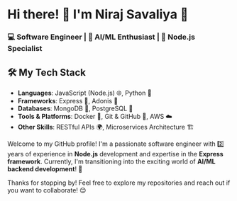 # Hi there! 👋 I'm Niraj Savaliya 🚀

### 💻 Software Engineer | 🧠 AI/ML Enthusiast | 🔧 Node.js Specialist

## 🛠️ My Tech Stack
- **Languages**: JavaScript (Node.js) 🌐, Python 🐍
- **Frameworks**: Express 🚀, Adonis 🔧
- **Databases**: MongoDB 🍃, PostgreSQL 🐘
- **Tools & Platforms**: Docker 🐳, Git & GitHub 🐙, AWS ☁️
- **Other Skills**: RESTful APIs 🌍, Microservices Architecture 🏗️

Welcome to my GitHub profile! I'm a passionate software engineer with 2️⃣ years of experience in **Node.js** development and expertise in the **Express framework**. Currently, I'm transitioning into the exciting world of **AI/ML backend development**! 🌟

Thanks for stopping by! Feel free to explore my repositories and reach out if you want to collaborate! 😊
